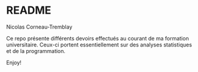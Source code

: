 README
================
Nicolas Corneau-Tremblay

Ce repo présente différents devoirs effectués au courant de ma formation universitaire. 
Ceux-ci portent essentiellement sur des analyses statistiques et de la programmation.

Enjoy!
